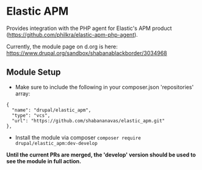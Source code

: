 # Elastic APM

Provides integration with the PHP agent for Elastic's APM product (https://github.com/philkra/elastic-apm-php-agent).

Currently, the module page on d.org is here: https://www.drupal.org/sandbox/shabanablackborder/3034968

## Module Setup

- Make sure to include the following in your composer.json 'repositories' array:

```
{
  "name": "drupal/elastic_apm",
  "type": "vcs",
  "url": "https://github.com/shabananavas/elastic_apm.git"
},
```

- Install the module via composer `composer require drupal/elastic_apm:dev-develop`

<strong>Until the current PRs are merged, the 'develop' version should be used to see the module in full action.</strong>
